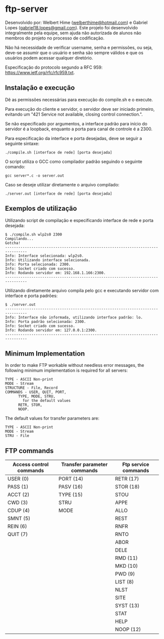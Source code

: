 # ftp-server

Desenvolvido por: Welbert Hime (welberthime@hotmail.com) e Gabriel Lopes (gabriel18.lopes@gmail.com). Este projeto foi desenvolvido integralmente pela equipe, sem ajuda não autorizada de alunos não membros do projeto no processo de codificação.

Não há necessidade de verificar username, senha e permissões, ou seja, deve-se assumir que o usuário e senha são sempre válidos e que os usuários podem acessar qualquer diretório.

Especificação do protocolo segundo a RFC 959: https://www.ietf.org/rfc/rfc959.txt.

## Instalação e execução

Dê as permissões necessárias para execução do compile.sh e o execute.

Para execução do cliente e servidor, o servidor deve ser iniciado primeiro, evitando um "421 Service not available, closing control connection.".

Se não especificado por argumentos, a interface padrão para início do servidor é a loopback, enquanto a porta para canal de controle é a 2300.

Para especificação da interface e porta desejadas, deve se seguir a seguinte sintaxe:

    ./compile.sh [interface de rede] [porta desejada]

O script utiliza o GCC como compilador padrão seguindo o seguinte comando:

    gcc server*.c -o server.out

Caso se deseje utilizar diretamente o arquivo compilado:

    ./server.out [interface de rede] [porta desejada]



## Exemplos de utilização

Utilizando script de compilação e especificando interface de rede e porta desejada:

    $ ./compile.sh wlp2s0 2300
    Compilando...
    Gotcha!
    --------------------------------------------------------------------------------
    Info: Interface selecionada: wlp2s0.
    Info: Utilizando interface selecionada.
    Info: Porta selecionada: 2300.
    Info: Socket criado com sucesso.
    Info: Rodando servidor em: 192.168.1.166:2300.
    --------------------------------------------------------------------------------

Utilizando diretamente arquivo compila pelo gcc e executando servidor com interface e porta padrões:

    $ ./server.out
    --------------------------------------------------------------------------------
    Info: Interface não informada, utilizando interface padrão: lo.
    Info: Porta padrão selecionada: 2300.
    Info: Socket criado com sucesso.
    Info: Rodando servidor em: 127.0.0.1:2300.
    --------------------------------------------------------------------------------



## Minimum Implementation

In order to make FTP workable without needless error messages, the
following minimum implementation is required for all servers:

    TYPE - ASCII Non-print
    MODE - Stream
    STRUCTURE - File, Record
    COMMANDS - USER, QUIT, PORT,
          TYPE, MODE, STRU,
            for the default values
          RETR, STOR,
          NOOP.

The default values for transfer parameters are:

    TYPE - ASCII Non-print
    MODE - Stream
    STRU - File

## FTP commands

| Access control commands | Transfer parameter commands | Ftp service commands |
| ----------------------- | --------------------------- | -------------------- |
| USER (0) | PORT (14) | RETR (17) |
| PASS (1) | PASV (16) | STOR (18) |
| ACCT (2) | TYPE (15) | STOU |
| CWD (3) | STRU | APPE |
| CDUP (4) | MODE | ALLO |
| SMNT (5) | | REST |
| REIN (6) | | RNFR|
| QUIT (7) | | RNTO |
| | | ABOR |
| | | DELE |
| | | RMD (11)|
| | | MKD (10)|
| | | PWD (9)|
| | | LIST (8) |
| | | NLST |
| | | SITE |
| | | SYST (13) |
| | | STAT |
| | | HELP |
| | | NOOP (12) |
